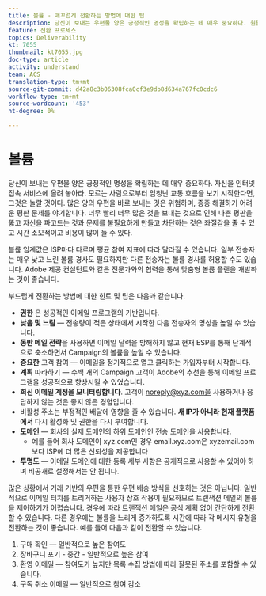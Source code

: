 ```yaml
---
title: 볼륨 - 매끄럽게 전환하는 방법에 대한 팁
description: 당신이 보내는 우편물 양은 긍정적인 명성을 확립하는 데 매우 중요하다. 원활한 전환을 위해 수행할 수 있는 작업을 알아봅니다.
feature: 전환 프로세스
topics: Deliverability
kt: 7055
thumbnail: kt7055.jpg
doc-type: article
activity: understand
team: ACS
translation-type: tm+mt
source-git-commit: d42a8c3b06308fca0cf3e9db8d634a767fc0cdc6
workflow-type: tm+mt
source-wordcount: '453'
ht-degree: 0%

---
```



# 볼륨

당신이 보내는 우편물 양은 긍정적인 명성을 확립하는 데 매우 중요하다. 자신을 인터넷 접속 서비스에 올려 놓아라. 모르는 사람으로부터 엄청난 교통 흐름을 보기 시작한다면, 그것은 놀랄 것이다. 많은 양의 우편을 바로 보내는 것은 위험하며, 종종 해결하기 어려운 평판 문제를 야기합니다. 너무 빨리 너무 많은 것을 보내는 것으로 인해 나쁜 평판을 뚫고 자신을 파고드는 것과 문제를 불필요하게 만들고 차단하는 것은 좌절감을 줄 수 있고 시간 소모적이고 비용이 많이 들 수 있다.

볼륨 임계값은 ISP마다 다르며 평균 참여 지표에 따라 달라질 수 있습니다. 일부 전송자는 매우 낮고 느린 볼륨 경사도 필요하지만 다른 전송자는 볼륨 경사를 허용할 수도 있습니다. Adobe 제공 컨설턴트와 같은 전문가와의 협력을 통해 맞춤형 볼륨 플랜을 개발하는 것이 좋습니다.

부드럽게 전환하는 방법에 대한 힌트 및 팁은 다음과 같습니다.

* **권한** 은 성공적인 이메일 프로그램의 기반입니다.
* **낮음 및 느림** — 전송량이 적은 상태에서 시작한 다음 전송자의 명성을 높일 수 있습니다.
* **동반 메일 전략**&#x200B;을 사용하면 이메일 달력을 방해하지 않고 현재 ESP를 통해 단계적으로 축소하면서 Campaign의 볼륨을 높일 수 있습니다.
* **중요한**  고객 참여 — 이메일을 정기적으로 열고 클릭하는 가입자부터 시작합니다.
* **계획**  따라하기 — 수백 개의 Campaign 고객이 Adobe의 추천을 통해 이메일 프로그램을 성공적으로 향상시킬 수 있었습니다.
* **회신 이메일 계정을 모니터링합니다**. 고객이 noreply@xyz.com을 사용하거나 응답하지 않는 것은 좋지 않은 경험입니다.
* 비활성 주소는 부정적인 배달에 영향을 줄 수 있습니다. **새 IP가 아니라 현재 플랫폼에서** 다시 활성화 및 권한을 다시 부여합니다.
* **도메인** — 회사의 실제 도메인의 하위 도메인인 전송 도메인을 사용합니다.
   * 예를 들어 회사 도메인이 xyz.com인 경우 email.xyz.com은 xyzemail.com보다 ISP에 더 많은 신뢰성을 제공합니다
* **투명도**  — 이메일 도메인에 대한 등록 세부 사항은 공개적으로 사용할 수 있어야 하며 비공개로 설정해서는 안 됩니다.

많은 상황에서 거래 기반의 우편을 통한 우편 배송 방식을 선호하는 것은 아닙니다. 일반적으로 이메일 터치를 트리거하는 사용자 상호 작용이 필요하므로 트랜잭션 메일의 볼륨을 제어하기가 어렵습니다. 경우에 따라 트랜잭션 메일은 공식 계획 없이 간단하게 전환할 수 있습니다. 다른 경우에는 볼륨을 느리게 증가하도록 시간에 따라 각 메시지 유형을 전환하는 것이 좋습니다. 예를 들어 다음과 같이 전환할 수 있습니다.

1. 구매 확인 — 일반적으로 높은 참여도
2. 장바구니 포기 - 중간 - 일반적으로 높은 참여
3. 환영 이메일 — 참여도가 높지만 목록 수집 방법에 따라 잘못된 주소를 포함할 수 있습니다.
4. 구독 취소 이메일 — 일반적으로 참여 감소
